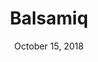 ---
date: October 15, 2018
title: Balsamiq
image: /static/img/tools/balsamiq.png
link: https://balsamiq.com/
description: Balsamiq is a rapid wireframing tool that helps you Work Faster & Smarter. It reproduces the experience of sketching on a whiteboard, but using a computer.
---